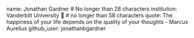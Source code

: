 name: Jonathan Gardner # No longer than 28 characters
institution: Vanderbilt University 🚩 # no longer than 58 characters
quote: The happiness of your life depends on the quality of your thoughts - Marcus Aurelius
github_user: jonathanbgardner
